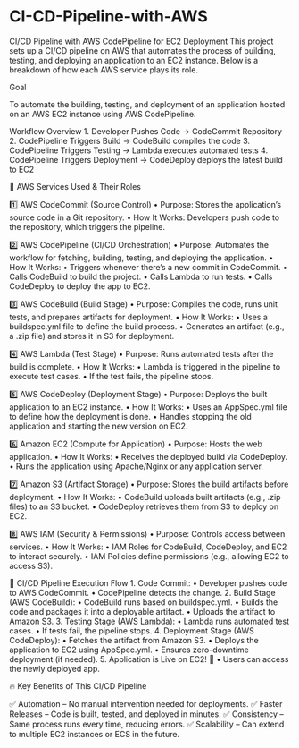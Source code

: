# CI-CD-Pipeline-with-AWS
CI/CD Pipeline with AWS CodePipeline for EC2 Deployment
This project sets up a CI/CD pipeline on AWS that automates the process of building, testing, and deploying an application to an EC2 instance. Below is a breakdown of how each AWS service plays its role.

Goal

To automate the building, testing, and deployment of an application hosted on an AWS EC2 instance using AWS CodePipeline.

Workflow Overview
	1.	Developer Pushes Code → CodeCommit Repository
	2.	CodePipeline Triggers Build → CodeBuild compiles the code
	3.	CodePipeline Triggers Testing → Lambda executes automated tests
	4.	CodePipeline Triggers Deployment → CodeDeploy deploys the latest build to EC2

 🔹 AWS Services Used & Their Roles

1️⃣ AWS CodeCommit (Source Control)
	•	Purpose: Stores the application’s source code in a Git repository.
	•	How It Works: Developers push code to the repository, which triggers the pipeline.

2️⃣ AWS CodePipeline (CI/CD Orchestration)
	•	Purpose: Automates the workflow for fetching, building, testing, and deploying the application.
	•	How It Works:
	•	Triggers whenever there’s a new commit in CodeCommit.
	•	Calls CodeBuild to build the project.
	•	Calls Lambda to run tests.
	•	Calls CodeDeploy to deploy the app to EC2.

3️⃣ AWS CodeBuild (Build Stage)
	•	Purpose: Compiles the code, runs unit tests, and prepares artifacts for deployment.
	•	How It Works:
	•	Uses a buildspec.yml file to define the build process.
	•	Generates an artifact (e.g., a .zip file) and stores it in S3 for deployment.

4️⃣ AWS Lambda (Test Stage)
	•	Purpose: Runs automated tests after the build is complete.
	•	How It Works:
	•	Lambda is triggered in the pipeline to execute test cases.
	•	If the test fails, the pipeline stops.

5️⃣ AWS CodeDeploy (Deployment Stage)
	•	Purpose: Deploys the built application to an EC2 instance.
	•	How It Works:
	•	Uses an AppSpec.yml file to define how the deployment is done.
	•	Handles stopping the old application and starting the new version on EC2.

6️⃣ Amazon EC2 (Compute for Application)
	•	Purpose: Hosts the web application.
	•	How It Works:
	•	Receives the deployed build via CodeDeploy.
	•	Runs the application using Apache/Nginx or any application server.

7️⃣ Amazon S3 (Artifact Storage)
	•	Purpose: Stores the build artifacts before deployment.
	•	How It Works:
	•	CodeBuild uploads built artifacts (e.g., .zip files) to an S3 bucket.
	•	CodeDeploy retrieves them from S3 to deploy on EC2.

8️⃣ AWS IAM (Security & Permissions)
	•	Purpose: Controls access between services.
	•	How It Works:
	•	IAM Roles for CodeBuild, CodeDeploy, and EC2 to interact securely.
	•	IAM Policies define permissions (e.g., allowing EC2 to access S3).

 📌 CI/CD Pipeline Execution Flow
	1.	Code Commit:
	•	Developer pushes code to AWS CodeCommit.
	•	CodePipeline detects the change.
	2.	Build Stage (AWS CodeBuild):
	•	CodeBuild runs based on buildspec.yml.
	•	Builds the code and packages it into a deployable artifact.
	•	Uploads the artifact to Amazon S3.
	3.	Testing Stage (AWS Lambda):
	•	Lambda runs automated test cases.
	•	If tests fail, the pipeline stops.
	4.	Deployment Stage (AWS CodeDeploy):
	•	Fetches the artifact from Amazon S3.
	•	Deploys the application to EC2 using AppSpec.yml.
	•	Ensures zero-downtime deployment (if needed).
	5.	Application is Live on EC2! 🚀
	•	Users can access the newly deployed app.

 🔥 Key Benefits of This CI/CD Pipeline

✅ Automation – No manual intervention needed for deployments.
✅ Faster Releases – Code is built, tested, and deployed in minutes.
✅ Consistency – Same process runs every time, reducing errors.
✅ Scalability – Can extend to multiple EC2 instances or ECS in the future.
